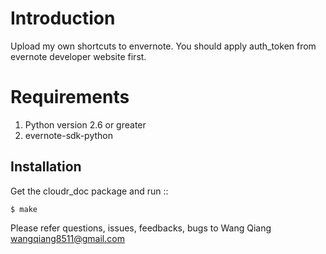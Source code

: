 # Introduction

Upload my own shortcuts to envernote.
You should apply auth_token from evernote developer website first.

# Requirements

1. Python version 2.6 or greater
2. evernote-sdk-python


## Installation

Get the cloudr_doc package and run ::

    $ make

Please refer questions, issues, feedbacks, bugs to Wang Qiang <wangqiang8511@gmail.com>
